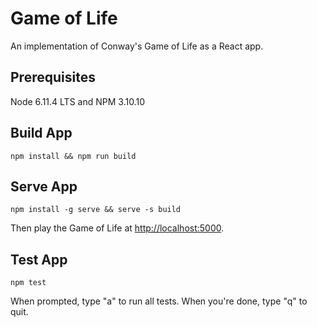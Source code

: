 # Game of Life

  An implementation of Conway's Game of Life as a React app.

## Prerequisites

  Node 6.11.4 LTS and NPM 3.10.10

## Build App

  `npm install && npm run build`

## Serve App

  `npm install -g serve && serve -s build`

  Then play the Game of Life at [http://localhost:5000](http://localhost:5000).

## Test App

  `npm test`

  When prompted, type "a" to run all tests. When you're done, type "q" to quit.
